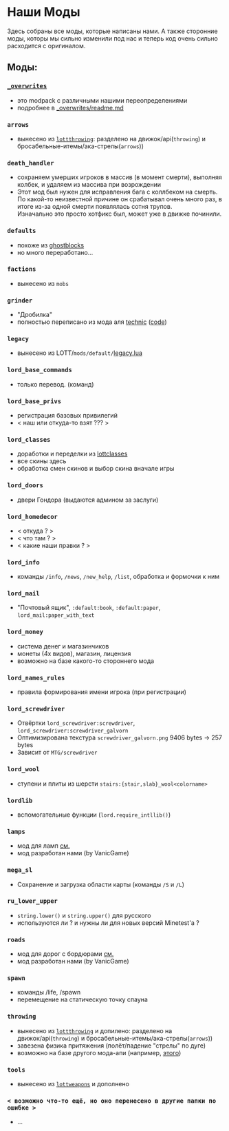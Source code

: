 Наши Моды
=========

Здесь собраны все моды, которые написаны нами. А также сторонние моды, которы мы сильно изменили
под нас и теперь код очень сильно расходится с оригиналом.



Моды:
-----

### [`_overwrites`](_overwrites/readme.md)
 - это modpack с различными нашими переопределениями
 - подробнее в [_overwrites/readme.md](_overwrites/readme.md)

### `arrows`
 - вынесено из [`lottthrowing`]((https://github.com/minetest-LOTR/Lord-of-the-Test/tree/master/mods/lottthrowing)): разделено на движок/api(`throwing`) и бросабельные-итемы/ака-стрелы(`arrows`))

### `death_handler`
 - сохраняем умерших игроков в массив (в момент смерти), выполняя колбек, и удаляем из массива при возрождении
 - Этот мод был нужен для исправления бага с коллбеком на смерть.  
   По какой-то неизвестной причине он срабатывал очень много раз, в итоге из-за одной смерти появлялась сотня трупов.  
   Изначально это просто хотфикс был, может уже в движке починили.

### `defaults`
 - похоже из [ghostblocks](https://github.com/pchickn/ghostblocks)
 - но много переработано...

### `factions`
 - вынесено из `mobs`

### `grinder`
 - "Дробилка"
 - полностью переписано из мода аля [technic](https://content.minetest.net/packages/RealBadAngel/technic/)
   ([code](https://github.com/minetest-mods/technic))

### `legacy`
 - вынесено из LOTT/`mods/default/`[legacy.lua](https://github.com/minetest-LOTR/Lord-of-the-Test/blob/master/mods/default/legacy.lua)

### `lord_base_commands`
 - только перевод. (команд)

### `lord_base_privs`
 - регистрация базовых привилегий
 - < наш или откуда-то взят ??? >

### `lord_classes`
 - доработки и переделки из [lottclasses](https://github.com/minetest-LOTR/Lord-of-the-Test/tree/master/mods/lottclasses)
 - все скины здесь
 - обработка смен скинов и выбор скина вначале игры

### `lord_doors`
 - двери Гондора (выдаются админом за заслуги)

### `lord_homedecor`
 - < откуда ? >
 - < что там ? >
 - < какие наши правки ? >

### `lord_info`
 - команды `/info`, `/news`, `/new_help`, `/list`, обработка и формочки к ним

### `lord_mail`
 - "Почтовый ящик", `:default:book`, `:default:paper`, `lord_mail:paper_with_text`

### `lord_money`
 - система денег и магазинчиков
 - монеты (4х видов), магазин, лицензия
 - возможно на базе какого-то стороннего мода

### `lord_names_rules`
 - правила формирования имени игрока (при регистрации)

### `lord_screwdriver`
 - Отвёртки `lord_screwdriver:screwdriver`, `lord_screwdriver:screwdriver_galvorn`
 - Оптимизирована текстура `screwdriver_galvorn.png` 9406 bytes -> 257 bytes
 - Зависит от `MTG/screwdriver`

### `lord_wool`
 - ступени и плиты из шерсти `stairs:{stair,slab}_wool<colorname>`

### `lordlib`
 - вспомогательные функции (`lord.require_intllib()`)

### `lamps`
 - мод для ламп [см.](https://github.com/lord-server/lord/pull/465)
 - мод разработан нами (by VanicGame)

### `mega_sl`
 - Сохранение и загрузка области карты (команды `/S` и `/L`)

### `ru_lower_upper`
 - `string.lower()` и `string.upper()` для русского
 - используются ли ? и нужны ли для новых версий Minetest'а ?

### `roads`
 - мод для дорог с бордюрами [см.](https://github.com/lord-server/lord/pull/381)
 - мод разработан нами (by VanicGame)

### `spawn`
 - команды /life, /spawn
 - перемещение на статическую точку спауна

### `throwing`
 - вынесено из [`lottthrowing`](https://github.com/minetest-LOTR/Lord-of-the-Test/tree/master/mods/lottthrowing) и допилено: разделено на движок/api(`throwing`) и бросабельные-итемы/ака-стрелы(`arrows`))
 - завезена физика притяжения (полёт/падение "стрелы" по дуге)
 - возможно на базе другого мода-апи (например, [этого](https://github.com/minetest-mods/throwing))

### `tools`
 - вынесено из [`lottweapons`](https://github.com/minetest-LOTR/Lord-of-the-Test/tree/master/mods/lottweapons) и дополнено

### `< возможно что-то ещё, но оно перенесено в другие папки по ошибке >`
 - ...
